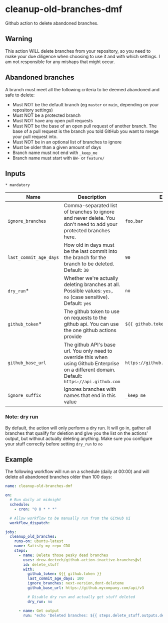 # cleanup-old-branches-dmf

Github action to delete abandoned branches.

## Warning

This action WILL delete branches from your repository, so you need to make your due diligence when choosing to use it
and with which settings. I am not responsible for any mishaps that might occur.

## Abandoned branches

A branch must meet all the following criteria to be deemed abandoned and safe to delete:

* Must NOT be the default branch (eg `master` or `main`, depending on your repository settings)
* Must NOT be a protected branch
* Must NOT have any open pull requests
* Must NOT be the base of an open pull request of another branch. The base of a pull request is the branch you told
  GitHub you want to merge your pull request into.
* Must NOT be in an optional list of branches to ignore
* Must be older than a given amount of days
* Branch name must not end with `_keep_me`
* Branch name must start with `BW-` or `feature/`

## Inputs

`* mandatory`

| Name                   | Description                                                                                                                                     | Example                               |
|------------------------|-------------------------------------------------------------------------------------------------------------------------------------------------|---------------------------------------|
| `ignore_branches`      | Comma-separated list of branches to ignore and never delete. You don't need to add your protected branches here.                                | `foo,bar`                             |
| `last_commit_age_days` | How old in days must be the last commit into the branch for the branch to be deleted. Default: `30`                                             | `90`                                  |
| `dry_run`*             | Whether we're actually deleting branches at all. Possible values: `yes, no` (case sensitive). Default: `yes`                                    | `no`                                  |
| `github_token`*        | The github token to use on requests to the github api. You can use the one github actions provide                                               | `${{ github.token }}`                 |
| `github_base_url`      | The github API's base url. You only need to override this when using Github Enterprise on a different domain. Default: `https://api.github.com` | `https://github.mycompany.com/api/v3` |
| `ignore_suffix` | Ignores branches with names that end in this value | `_keep_me`                                  |

### Note: dry run

By default, the action will only perform a dry run. It will go in, gather all branches that qualify for deletion and
give you the list on the actions' output, but without actually deleting anything. Make sure you configure your stuff
correctly before setting `dry_run` to `no`

## Example

The following workflow will run on a schedule (daily at 00:00) and will delete all abandoned branches older than 100
days:

```yaml
name: cleanup-old-branches-dmf

on:
  # Run daily at midnight
  schedule:
    - cron: "0 0 * * *"

  # Allow workflow to be manually run from the GitHub UI
  workflow_dispatch:

jobs:
  cleanup_old_branches:
    runs-on: ubuntu-latest
    name: Satisfy my repo CDO
    steps:
      - name: Delete those pesky dead branches
        uses: drew-dectech/github-action-inactive-branches@v1
        id: delete_stuff
        with:
          github_token: ${{ github.token }}
          last_commit_age_days: 100
          ignore_branches: next-version,dont-deleteme
          github_base_url: https://github.mycompany.com/api/v3

          # Disable dry run and actually get stuff deleted
          dry_run: no

      - name: Get output
        run: "echo 'Deleted branches: ${{ steps.delete_stuff.outputs.deleted_branches }}'"

```

